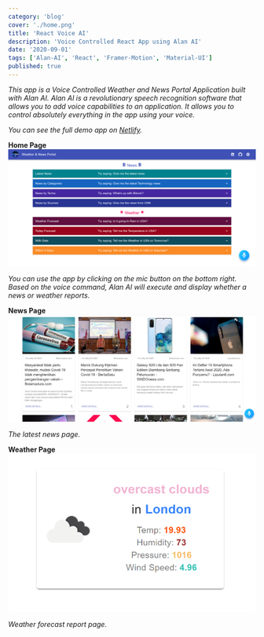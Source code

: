 ```yaml
---
category: 'blog'
cover: './home.png'
title: 'React Voice AI'
description: 'Voice Controlled React App using Alan AI'
date: '2020-09-01'
tags: ['Alan-AI', 'React', 'Framer-Motion', 'Material-UI']
published: true
---
```


_This app is a Voice Controlled Weather and News Portal Application built with Alan AI. Alan AI is a revolutionary speech recognition software that allows you to add voice capabilities to an application. It allows you to control absolutely everything in the app using your voice._

_You can see the full demo app on [Netlify](https://rifandani-news.netlify.app/)._

**Home Page**
![Home Page](./home.png)

_You can use the app by clicking on the mic button on the bottom right. Based on the voice command, Alan AI will execute and display whether a news or weather reports._

**News Page**
![News Page](./news.png)

_The latest news page._

**Weather Page**
![Weather Page](./weather.png)

_Weather forecast report page._
